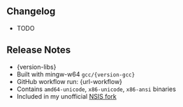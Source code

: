 ## Changelog

* TODO

## Release Notes

* {version-libs}
* Built with mingw-w64 `gcc/{version-gcc}`
* GitHub workflow run: {url-workflow}
* Contains `amd64-unicode`, `x86-unicode`, `x86-ansi` binaries
* Included in my unofficial [NSIS fork](https://github.com/negrutiu/nsis)
